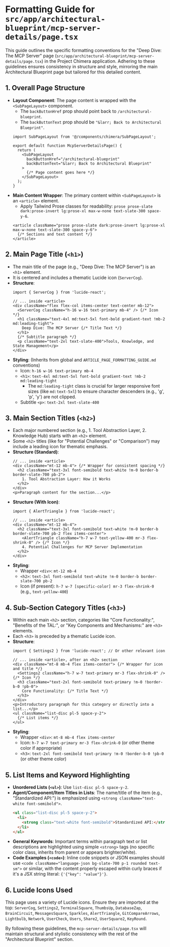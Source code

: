 
# Formatting Guide for `src/app/architectural-blueprint/mcp-server-details/page.tsx`

This guide outlines the specific formatting conventions for the "Deep Dive: The MCP Server" page (`src/app/architectural-blueprint/mcp-server-details/page.tsx`) in the Project Chimera application. Adhering to these guidelines ensures consistency in structure and style, mirroring the main Architectural Blueprint page but tailored for this detailed content.

## 1. Overall Page Structure

*   **Layout Component**: The page content is wrapped with the `<SubPageLayout>` component.
    *   The `backButtonHref` prop should point back to `/architectural-blueprint`.
    *   The `backButtonText` prop should be `"&larr; Back to Architectural Blueprint"`.
    ```tsx
    import SubPageLayout from '@/components/chimera/SubPageLayout';

    export default function McpServerDetailsPage() {
      return (
        <SubPageLayout
          backButtonHref="/architectural-blueprint"
          backButtonText="&larr; Back to Architectural Blueprint"
        >
          {/* Page content goes here */}
        </SubPageLayout>
      );
    }
    ```
*   **Main Content Wrapper**: The primary content within `<SubPageLayout>` is an `<article>` element.
    *   Apply Tailwind Prose classes for readability: `prose prose-slate dark:prose-invert lg:prose-xl max-w-none text-slate-300 space-y-6`.
    ```tsx
    <article className="prose prose-slate dark:prose-invert lg:prose-xl max-w-none text-slate-300 space-y-6">
      {/* Sections and text content */}
    </article>
    ```

## 2. Main Page Title (`<h1>`)

*   The main title of the page (e.g., "Deep Dive: The MCP Server") is an `<h1>` element.
*   It is centered and includes a thematic Lucide icon (`ServerCog`).
*   **Structure**:
    ```tsx
    import { ServerCog } from 'lucide-react';

    // ... inside <article>
    <div className="flex flex-col items-center text-center mb-12">
      <ServerCog className="h-16 w-16 text-primary mb-4" /> {/* Icon */}
      <h1 className="text-4xl md:text-5xl font-bold gradient-text !mb-2 md:leading-tight">
        Deep Dive: The MCP Server {/* Title Text */}
      </h1>
      {/* Subtitle paragraph */}
      <p className="text-2xl text-slate-400">Tools, Knowledge, and State Management</p>
    </div>
    ```
*   **Styling**: (Inherits from global and `ARTICLE_PAGE_FORMATTING_GUIDE.md` conventions)
    *   Icon: `h-16 w-16 text-primary mb-4`
    *   `<h1>`: `text-4xl md:text-5xl font-bold gradient-text !mb-2 md:leading-tight`
        *   The `md:leading-tight` class is crucial for larger responsive font sizes (like `md:text-5xl`) to ensure character descenders (e.g., 'g', 'p', 'y') are not clipped.
    *   Subtitle `<p>`: `text-2xl text-slate-400`

## 3. Main Section Titles (`<h2>`)

*   Each major numbered section (e.g., 1. Tool Abstraction Layer, 2. Knowledge Hub) starts with an `<h2>` element.
*   Some `<h2>` titles (like for "Potential Challenges" or "Comparison") may include a leading icon for thematic emphasis.
*   **Structure (Standard)**:
    ```tsx
    // ... inside <article>
    <div className="mt-12 mb-4"> {/* Wrapper for consistent spacing */}
      <h2 className="text-3xl font-semibold text-white !m-0 border-b border-slate-700 pb-2">
        1. Tool Abstraction Layer: How it Works
      </h2>
    </div>
    <p>Paragraph content for the section...</p>
    ```
*   **Structure (With Icon)**:
    ```tsx
    import { AlertTriangle } from 'lucide-react';

    // ... inside <article>
    <div className="mt-12 mb-4">
      <h2 className="text-3xl font-semibold text-white !m-0 border-b border-slate-700 pb-2 flex items-center">
        <AlertTriangle className="h-7 w-7 text-yellow-400 mr-3 flex-shrink-0" /> {/* Icon */}
        4. Potential Challenges for MCP Server Implementation
      </h2>
    </div>
    ```
*   **Styling**:
    *   Wrapper `<div>`: `mt-12 mb-4`
    *   `<h2>`: `text-3xl font-semibold text-white !m-0 border-b border-slate-700 pb-2`
    *   Icon (if present): `h-7 w-7 [specific-color] mr-3 flex-shrink-0` (e.g., `text-yellow-400`)

## 4. Sub-Section Category Titles (`<h3>`)

*   Within each main `<h2>` section, categories like "Core Functionality:", "Benefits of the TAL:", or "Key Components and Mechanisms:" are `<h3>` elements.
*   Each `<h3>` is preceded by a thematic Lucide icon.
*   **Structure**:
    ```tsx
    import { Settings2 } from 'lucide-react'; // Or other relevant icon

    // ... inside <article>, after an <h2> section
    <div className="mt-8 mb-4 flex items-center"> {/* Wrapper for icon and title */}
      <Settings2 className="h-7 w-7 text-primary mr-3 flex-shrink-0" /> {/* Icon */}
      <h3 className="text-2xl font-semibold text-primary !m-0 !border-b-0 !pb-0">
        Core Functionality: {/* Title Text */}
      </h3>
    </div>
    <p>Introductory paragraph for this category or directly into a list...</p>
    <ul className="list-disc pl-5 space-y-2">
      {/* List items */}
    </ul>
    ```
*   **Styling**:
    *   Wrapper `<div>`: `mt-8 mb-4 flex items-center`
    *   Icon: `h-7 w-7 text-primary mr-3 flex-shrink-0` (or other theme color if appropriate)
    *   `<h3>`: `text-2xl font-semibold text-primary !m-0 !border-b-0 !pb-0` (or other theme color)

## 5. List Items and Keyword Highlighting

*   **Unordered Lists (`<ul>`)**: Use `list-disc pl-5 space-y-2`.
*   **Agent/Component/Item Titles in Lists**: The name/title of the item (e.g., "Standardized API:") is emphasized using `<strong className="text-white font-semibold">`.
    ```html
    <ul class="list-disc pl-5 space-y-2">
      <li>
        <strong class="text-white font-semibold">Standardized API:</strong> The MCP Server provides...
      </li>
    </ul>
    ```
*   **General Keywords**: Important terms within paragraph text or list descriptions are highlighted using simple `<strong>` tags (no specific color class, inherits from parent or appears brighter/white).
*   **Code Examples (`<code>`)**: Inline code snippets or JSON examples should use `<code className="language-json bg-slate-700 p-1 rounded text-sm">` or similar, with the content properly escaped within curly braces if it's a JSX string literal: `{'{"key": "value"}'}`.

## 6. Lucide Icons Used

This page uses a variety of Lucide icons. Ensure they are imported at the top:
`ServerCog`, `Settings2`, `TerminalSquare`, `ThumbsUp`, `DatabaseZap`, `BrainCircuit`, `MessagesSquare`, `Sparkles`, `AlertTriangle`, `GitCompareArrows`, `Lightbulb`, `Network`, `UserCheck`, `Users`, `Share2`, `UserSquare2`, `KeyRound`.

By following these guidelines, the `mcp-server-details/page.tsx` will maintain structural and stylistic consistency with the rest of the "Architectural Blueprint" section.

    
